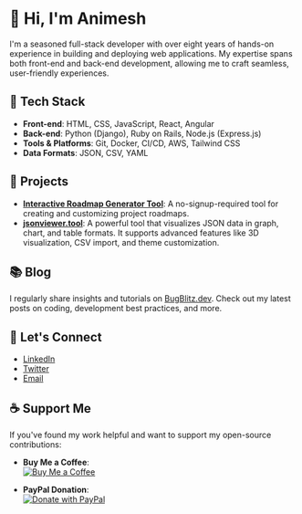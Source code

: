 # 👋 Hi, I'm Animesh

I'm a seasoned full-stack developer with over eight years of hands-on experience in building and deploying web applications. My expertise spans both front-end and back-end development, allowing me to craft seamless, user-friendly experiences.

## 🔧 Tech Stack
- **Front-end**: HTML, CSS, JavaScript, React, Angular
- **Back-end**: Python (Django), Ruby on Rails, Node.js (Express.js)
- **Tools & Platforms**: Git, Docker, CI/CD, AWS, Tailwind CSS
- **Data Formats**: JSON, CSV, YAML

## 🌟 Projects
- **[Interactive Roadmap Generator Tool](https://github.com/BugBlitz98/roadmap-creator)**: A no-signup-required tool for creating and customizing project roadmaps.
- **[jsonviewer.tool](https://jsonviewer.tool)**: A powerful tool that visualizes JSON data in graph, chart, and table formats. It supports advanced features like 3D visualization, CSV import, and theme customization.

## 📚 Blog
I regularly share insights and tutorials on [BugBlitz.dev](https://bugblitz.dev). Check out my latest posts on coding, development best practices, and more.

## 💬 Let's Connect
- [LinkedIn](https://in.linkedin.com/in/animesh-manna-428633157)
- [Twitter](https://x.com/animesh68589159)
- [Email](mailto:animeshmanna148@gmail.com)

## ☕ Support Me
If you've found my work helpful and want to support my open-source contributions:

- **Buy Me a Coffee**:  
  [![Buy Me a Coffee](https://www.buymeacoffee.com/assets/img/custom_images/orange_img.png)](https://buymeacoffee.com/animeshmanna)
  
- **PayPal Donation**:  
  [![Donate with PayPal](https://www.paypalobjects.com/en_US/i/btn/btn_donate_LG.gif)](https://www.paypal.com/paypalme/animeshmannacontai)

